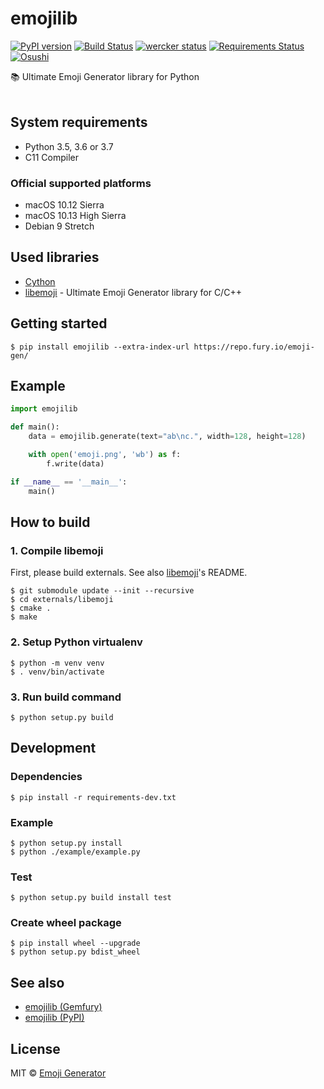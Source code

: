 # emojilib
[![PyPI version](https://badge.fury.io/py/emojilib.svg)](https://badge.fury.io/py/emojilib)
[![Build Status](https://travis-ci.org/emoji-gen/emojilib.svg?branch=master)](https://travis-ci.org/emoji-gen/emojilib)
[![wercker status](https://app.wercker.com/status/486fa62cf2efbf47c595632b1e902e58/s/master "wercker status")](https://app.wercker.com/project/byKey/486fa62cf2efbf47c595632b1e902e58)
[![Requirements Status](https://requires.io/github/emoji-gen/emojilib/requirements.svg?branch=master)](https://requires.io/github/emoji-gen/emojilib/requirements/?branch=master)
[![Osushi](https://img.shields.io/badge/donate-osushi-EA2F57.svg)](https://osushi.love/intent/post/9ad90add99954e62ac79251606c10eec)

:books: Ultimate Emoji Generator library for Python
<br><br>

## System requirements

- Python 3.5, 3.6 or 3.7
- C11 Compiler

### Official supported platforms

- macOS 10.12 Sierra
- macOS 10.13 High Sierra
- Debian 9 Stretch

## Used libraries

- [Cython](http://cython.org/)
- [libemoji](https://github.com/emoji-gen/libemoji) - Ultimate Emoji Generator library for C/C++

## Getting started

```
$ pip install emojilib --extra-index-url https://repo.fury.io/emoji-gen/
```

## Example

```python
import emojilib

def main():
    data = emojilib.generate(text="ab\nc.", width=128, height=128)

    with open('emoji.png', 'wb') as f:
        f.write(data)

if __name__ == '__main__':
    main()
```

## How to build
### 1. Compile libemoji
First, please build externals.
See also [libemoji](https://github.com/emoji-gen/libemoji)'s README.

```
$ git submodule update --init --recursive
$ cd externals/libemoji
$ cmake .
$ make
```

### 2. Setup Python virtualenv
```
$ python -m venv venv
$ . venv/bin/activate
```

### 3. Run build command
```
$ python setup.py build
```

## Development
### Dependencies

```
$ pip install -r requirements-dev.txt
```

### Example

```
$ python setup.py install
$ python ./example/example.py
```

### Test

```
$ python setup.py build install test
```

### Create wheel package

```
$ pip install wheel --upgrade
$ python setup.py bdist_wheel
```

## See also
- [emojilib (Gemfury)](https://gemfury.com/emoji-gen/python:emojilib)
- [emojilib (PyPI)](https://pypi.org/project/emojilib/)

## License
MIT &copy; [Emoji Generator](https://emoji-gen.ninja)
